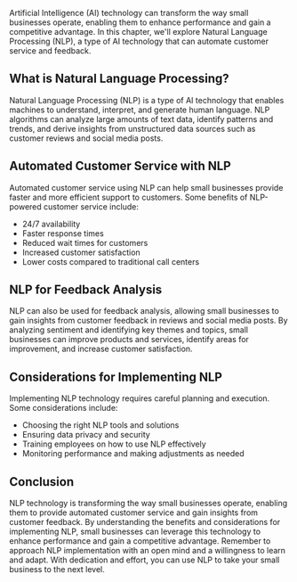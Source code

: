 
Artificial Intelligence (AI) technology can transform the way small businesses operate, enabling them to enhance performance and gain a competitive advantage. In this chapter, we'll explore Natural Language Processing (NLP), a type of AI technology that can automate customer service and feedback.

What is Natural Language Processing?
------------------------------------

Natural Language Processing (NLP) is a type of AI technology that enables machines to understand, interpret, and generate human language. NLP algorithms can analyze large amounts of text data, identify patterns and trends, and derive insights from unstructured data sources such as customer reviews and social media posts.

Automated Customer Service with NLP
-----------------------------------

Automated customer service using NLP can help small businesses provide faster and more efficient support to customers. Some benefits of NLP-powered customer service include:

* 24/7 availability
* Faster response times
* Reduced wait times for customers
* Increased customer satisfaction
* Lower costs compared to traditional call centers

NLP for Feedback Analysis
-------------------------

NLP can also be used for feedback analysis, allowing small businesses to gain insights from customer feedback in reviews and social media posts. By analyzing sentiment and identifying key themes and topics, small businesses can improve products and services, identify areas for improvement, and increase customer satisfaction.

Considerations for Implementing NLP
-----------------------------------

Implementing NLP technology requires careful planning and execution. Some considerations include:

* Choosing the right NLP tools and solutions
* Ensuring data privacy and security
* Training employees on how to use NLP effectively
* Monitoring performance and making adjustments as needed

Conclusion
----------

NLP technology is transforming the way small businesses operate, enabling them to provide automated customer service and gain insights from customer feedback. By understanding the benefits and considerations for implementing NLP, small businesses can leverage this technology to enhance performance and gain a competitive advantage. Remember to approach NLP implementation with an open mind and a willingness to learn and adapt. With dedication and effort, you can use NLP to take your small business to the next level.
